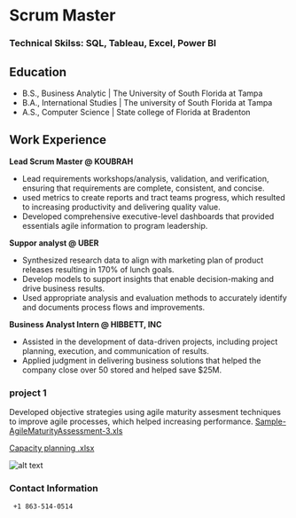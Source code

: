 # Scrum Master

### Technical Skilss: SQL, Tableau, Excel, Power BI

## Education
- B.S., Business Analytic | The University of South Florida at Tampa
- B.A., International Studies | The university of South Florida at Tampa
- A.S., Computer Science | State college of Florida at Bradenton

## Work Experience 
**Lead Scrum Master @ KOUBRAH**
- Lead requirements workshops/analysis, validation, and verification, ensuring that requirements are complete, consistent, and concise.
- used metrics to create reports and tract teams progress, which resulted to increasing productivity and delivering quality value.
- Developed comprehensive executive-level dashboards that provided essentials agile information to program leadership.

**Suppor analyst @ UBER**
- Synthesized research data to align with marketing plan of product releases resulting in 170% of lunch goals.
- Develop models to support insights that enable decision-making and drive business results.
- Used appropriate analysis and evaluation methods to accurately identify and documents process flows and improvements. 

**Business Analyst Intern @ HIBBETT, INC** 
- Assisted in the development of data-driven projects, including project planning, execution, and communication of results.
- Applied judgment in delivering business solutions that helped the company close over 50 stored and helped save $25M. 


### project 1
Developed objective strategies using agile maturity assesment techniques to improve agile processes, which helped increasing performance. 
[Sample-AgileMaturityAssessment-3.xls](https://github.com/ftsoungui/ftsoungui/files/12796641/Sample-AgileMaturityAssessment-3.xls)

[Capacity planning .xlsx](https://github.com/ftsoungui/ftsoungui/files/12794585/Capacity.planning.xlsx)

![alt text](image.jpg)


### Contact Information
     +1 863-514-0514

<!---
ftsoungui/ftsoungui is a ✨ special ✨ repository because its `README.md` (this file) appears on your GitHub profile.
You can click the Preview link to take a look at your changes.
--->
